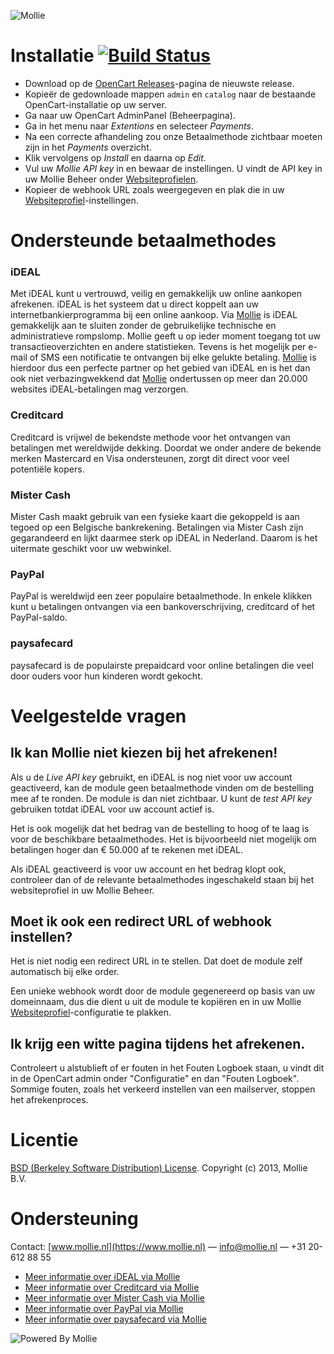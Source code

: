 ![Mollie](https://www.mollie.nl/files/Mollie-Logo-Style-Small.png)

# Installatie [![Build Status](https://travis-ci.org/mollie/OpenCart.png)](https://travis-ci.org/mollie/OpenCart) #
+ Download op de [OpenCart Releases](https://github.com/mollie/OpenCart/releases)-pagina de nieuwste release.
+ Kopieër de gedownloade mappen `admin` en `catalog` naar de bestaande OpenCart-installatie op uw server.
+ Ga naar uw OpenCart AdminPanel (Beheerpagina).
+ Ga in het menu naar _Extentions_ en selecteer _Payments_.
+ Na een correcte afhandeling zou onze Betaalmethode zichtbaar moeten zijn in het _Payments_ overzicht.
+ Klik vervolgens op _Install_ en daarna op _Edit_.
+ Vul uw _Mollie API key_ in en bewaar de instellingen. U vindt de API key in uw Mollie Beheer onder [Websiteprofielen](https://www.mollie.nl/beheer/account/profielen/).
+ Kopieer de webhook URL zoals weergegeven en plak die in uw [Websiteprofiel](https://www.mollie.nl/beheer/account/profielen/)-instellingen.

# Ondersteunde betaalmethodes #
### iDEAL ###
Met iDEAL kunt u vertrouwd, veilig en gemakkelijk uw online aankopen afrekenen. iDEAL is het systeem dat u direct koppelt aan uw internetbankierprogramma bij een online aankoop.
Via [Mollie](https://www.mollie.nl/) is iDEAL gemakkelijk aan te sluiten zonder de gebruikelijke technische en administratieve rompslomp. Mollie geeft u op ieder moment toegang tot uw transactieoverzichten en andere statistieken. Tevens is het mogelijk per e-mail of SMS een notificatie te ontvangen bij elke gelukte betaling. [Mollie](https://www.mollie.nl/) is hierdoor dus een perfecte partner op het gebied van iDEAL en is het dan ook niet verbazingwekkend dat [Mollie](https://www.mollie.nl/) ondertussen op meer dan 20.000 websites iDEAL-betalingen mag verzorgen.

### Creditcard ###
Creditcard is vrijwel de bekendste methode voor het ontvangen van betalingen met wereldwijde dekking. Doordat we onder andere de bekende merken Mastercard en Visa ondersteunen, zorgt dit direct voor veel potentiële kopers.

### Mister Cash ###
Mister Cash maakt gebruik van een fysieke kaart die gekoppeld is aan tegoed op een Belgische bankrekening. Betalingen via Mister Cash zijn gegarandeerd en lijkt daarmee sterk op iDEAL in Nederland. Daarom is het uitermate geschikt voor uw webwinkel.

### PayPal ###
PayPal is wereldwijd een zeer populaire betaalmethode. In enkele klikken kunt u betalingen ontvangen via een bankoverschrijving, creditcard of het PayPal-saldo.

### paysafecard ###
paysafecard is de populairste prepaidcard voor online betalingen die veel door ouders voor hun kinderen wordt gekocht.

# Veelgestelde vragen #

## Ik kan Mollie niet kiezen bij het afrekenen! ##

Als u de _Live API key_ gebruikt, en iDEAL is nog niet voor uw account geactiveerd, kan de module geen betaalmethode vinden om de bestelling mee af te ronden. De module is dan niet zichtbaar. U kunt de _test API key_ gebruiken totdat iDEAL voor uw account actief is.

Het is ook mogelijk dat het bedrag van de bestelling to hoog of te laag is voor de beschikbare betaalmethodes. Het is bijvoorbeeld niet mogelijk om betalingen hoger dan € 50.000 af te rekenen met iDEAL.

Als iDEAL geactiveerd is voor uw account en het bedrag klopt ook, controleer dan of de relevante betaalmethodes ingeschakeld staan bij het websiteprofiel in uw Mollie Beheer.

## Moet ik ook een redirect URL of webhook instellen? ##

Het is niet nodig een redirect URL in te stellen. Dat doet de module zelf automatisch bij elke order.

Een unieke webhook wordt door de module gegenereerd op basis van uw domeinnaam, dus die dient u uit de module te kopiëren en in uw Mollie [Websiteprofiel](https://www.mollie.nl/beheer/account/profielen/)-configuratie te plakken.

## Ik krijg een witte pagina tijdens het afrekenen. ##

Controleert u alstublieft of er fouten in het Fouten Logboek staan, u vindt dit in de OpenCart admin onder "Configuratie" en dan "Fouten Logboek". Sommige fouten, zoals het verkeerd instellen van een mailserver, stoppen het afrekenproces.

# Licentie #
[BSD (Berkeley Software Distribution) License](http://www.opensource.org/licenses/bsd-license.php).
Copyright (c) 2013, Mollie B.V.

# Ondersteuning #
Contact: [www.mollie.nl](https://www.mollie.nl) — info@mollie.nl — +31 20-612 88 55

+ [Meer informatie over iDEAL via Mollie](https://www.mollie.nl/betaaldiensten/ideal/)
+ [Meer informatie over Creditcard via Mollie](https://www.mollie.nl/betaaldiensten/creditcard/)
+ [Meer informatie over Mister Cash via Mollie](https://www.mollie.nl/betaaldiensten/mistercash/)
+ [Meer informatie over PayPal via Mollie](https://www.mollie.nl/betaaldiensten/paypal/)
+ [Meer informatie over paysafecard via Mollie](https://www.mollie.nl/betaaldiensten/paysafecard/)

![Powered By Mollie](https://www.mollie.nl/images/badge-betaling-medium.png)
